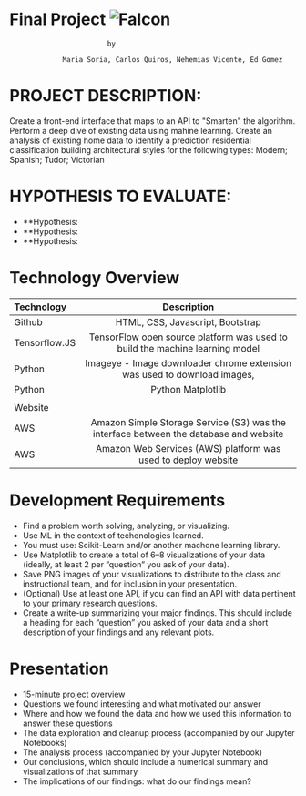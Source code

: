 # **Final Project** ![Falcon](https://encrypted-tbn0.gstatic.com/images?q=tbn:ANd9GcQX_1F3J19FUwhed8_CCl4KU7F8uGZpM9QpYJ4Dewhrq3R1qkUNaw&s)


							by
							
			     Maria Soria, Carlos Quiros, Nehemias Vicente, Ed Gomez

# PROJECT DESCRIPTION:
Create a front-end interface that maps to an API to "Smarten" the algorithm.
Perform a deep dive of existing data using mahine learning.
Create an analysis of existing home data to identify a prediction residential classification building architectural styles for the following types: Modern; Spanish; Tudor; Victorian


# HYPOTHESIS TO EVALUATE:

+ **Hypothesis: 
+ **Hypothesis: 
+ **Hypothesis: 

# Technology Overview

| Technology   		| Description    							|
| :---         		|     :---:      							|
|  Github      		| HTML, CSS, Javascript, Bootstrap							|
|  Tensorflow.JS       	|TensorFlow open source platform was used to build the machine learning model  						|
|  Python         	| Imageye - Image downloader chrome extension was used to download images,| 
|  Python 		| Python Matplotlib
|  			| 	|
|  Website		| 	|
|  AWS			| Amazon Simple Storage Service (S3) was the interface between the database and website
|  AWS		        | Amazon Web Services (AWS) platform was used to deploy website|


# Development Requirements		
		
+	Find a problem worth solving, analyzing, or visualizing. 
+	Use ML in the context of techonologies learned.
+	You must use: Scikit-Learn and/or another machone learning library. 
+	Use Matplotlib to create a total of 6–8 visualizations of your data (ideally, at least 2 per ”question” you ask of your data). 
+	Save PNG images of your visualizations to distribute to the class and instructional team, and for inclusion in your presentation. 
+	(Optional) Use at least one API, if you can find an API with data pertinent to your primary research questions. 
+	Create a write-up summarizing your major findings. This should include a heading for each “question” you asked of your data and a short description of your findings and any relevant plots.
		
# Presentation 	
		
+	15-minute project overview
+	Questions we found interesting and what motivated our answer 
+	Where and how we found the data and how we used this information to answer these questions
+	The data exploration and cleanup process (accompanied by our Jupyter Notebooks)
+	The analysis process (accompanied by your Jupyter Notebook)
+	Our conclusions, which should include a numerical summary and visualizations of that summary
+	The implications of our findings: what do our findings mean?




